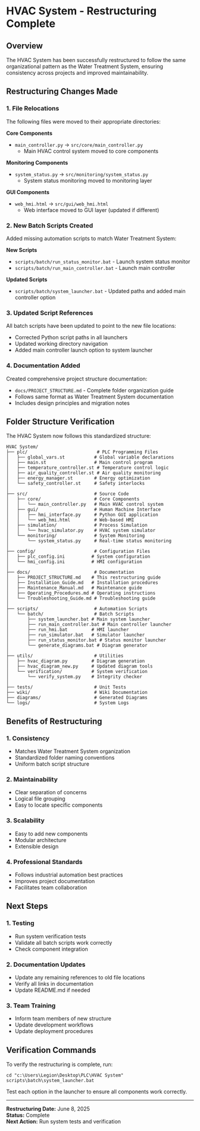 # HVAC System - Restructuring Complete

## Overview
The HVAC System has been successfully restructured to follow the same organizational pattern as the Water Treatment System, ensuring consistency across projects and improved maintainability.

## Restructuring Changes Made

### 1. File Relocations
The following files were moved to their appropriate directories:

**Core Components**
- `main_controller.py` → `src/core/main_controller.py`
  - Main HVAC control system moved to core components

**Monitoring Components**
- `system_status.py` → `src/monitoring/system_status.py`
  - System status monitoring moved to monitoring layer

**GUI Components**
- `web_hmi.html` → `src/gui/web_hmi.html`
  - Web interface moved to GUI layer (updated if different)

### 2. New Batch Scripts Created
Added missing automation scripts to match Water Treatment System:

**New Scripts**
- `scripts/batch/run_status_monitor.bat` - Launch system status monitor
- `scripts/batch/run_main_controller.bat` - Launch main controller

**Updated Scripts**
- `scripts/batch/system_launcher.bat` - Updated paths and added main controller option

### 3. Updated Script References
All batch scripts have been updated to point to the new file locations:
- Corrected Python script paths in all launchers
- Updated working directory navigation
- Added main controller launch option to system launcher

### 4. Documentation Added
Created comprehensive project structure documentation:
- `docs/PROJECT_STRUCTURE.md` - Complete folder organization guide
- Follows same format as Water Treatment System documentation
- Includes design principles and migration notes

## Folder Structure Verification

The HVAC System now follows this standardized structure:

```
HVAC System/
├── plc/                          # PLC Programming Files
│   ├── global_vars.st           # Global variable declarations
│   ├── main.st                  # Main control program
│   ├── temperature_controller.st # Temperature control logic
│   ├── air_quality_controller.st # Air quality monitoring
│   ├── energy_manager.st        # Energy optimization
│   └── safety_controller.st     # Safety interlocks
│
├── src/                         # Source Code
│   ├── core/                    # Core Components
│   │   └── main_controller.py   # Main HVAC control system
│   ├── gui/                     # Human Machine Interface
│   │   ├── hmi_interface.py     # Python GUI application
│   │   └── web_hmi.html         # Web-based HMI
│   ├── simulation/              # Process Simulation
│   │   └── hvac_simulator.py    # HVAC system simulator
│   └── monitoring/              # System Monitoring
│       └── system_status.py     # Real-time status monitoring
│
├── config/                      # Configuration Files
│   ├── plc_config.ini          # System configuration
│   └── hmi_config.ini          # HMI configuration
│
├── docs/                        # Documentation
│   ├── PROJECT_STRUCTURE.md    # This restructuring guide
│   ├── Installation_Guide.md   # Installation procedures
│   ├── Maintenance_Manual.md   # Maintenance guide
│   ├── Operating_Procedures.md # Operating instructions
│   └── Troubleshooting_Guide.md # Troubleshooting guide
│
├── scripts/                     # Automation Scripts
│   └── batch/                   # Batch Scripts
│       ├── system_launcher.bat # Main system launcher
│       ├── run_main_controller.bat # Main controller launcher
│       ├── run_hmi.bat         # HMI launcher
│       ├── run_simulator.bat   # Simulator launcher
│       ├── run_status_monitor.bat # Status monitor launcher
│       └── generate_diagrams.bat # Diagram generator
│
├── utils/                       # Utilities
│   ├── hvac_diagram.py         # Diagram generation
│   ├── hvac_diagram_new.py     # Updated diagram tools
│   └── verification/           # System verification
│       └── verify_system.py    # Integrity checker
│
├── tests/                       # Unit Tests
├── wiki/                        # Wiki Documentation
├── diagrams/                    # Generated Diagrams
└── logs/                        # System Logs
```

## Benefits of Restructuring

### 1. Consistency
- Matches Water Treatment System organization
- Standardized folder naming conventions
- Uniform batch script structure

### 2. Maintainability
- Clear separation of concerns
- Logical file grouping
- Easy to locate specific components

### 3. Scalability
- Easy to add new components
- Modular architecture
- Extensible design

### 4. Professional Standards
- Follows industrial automation best practices
- Improves project documentation
- Facilitates team collaboration

## Next Steps

### 1. Testing
- Run system verification tests
- Validate all batch scripts work correctly
- Check component integration

### 2. Documentation Updates
- Update any remaining references to old file locations
- Verify all links in documentation
- Update README.md if needed

### 3. Team Training
- Inform team members of new structure
- Update development workflows
- Update deployment procedures

## Verification Commands

To verify the restructuring is complete, run:
```batch
cd "c:\Users\Legion\Desktop\PLC\HVAC System"
scripts\batch\system_launcher.bat
```

Test each option in the launcher to ensure all components work correctly.

---

**Restructuring Date:** June 8, 2025  
**Status:** Complete  
**Next Action:** Run system tests and verification
